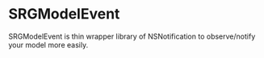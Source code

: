 SRGModelEvent
=============

SRGModelEvent is thin wrapper library of NSNotification to observe/notify your model more easily.
